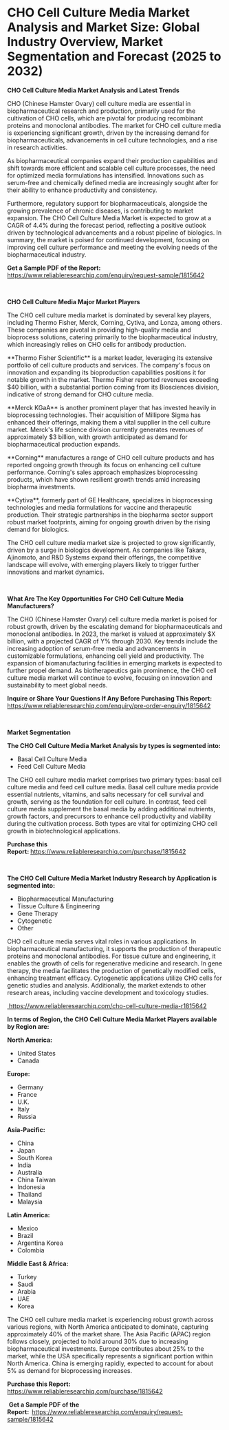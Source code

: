 <p><h1>CHO Cell Culture Media Market Analysis and Market Size: Global Industry Overview, Market Segmentation and Forecast (2025 to 2032)</h1></p><p><strong>CHO Cell Culture Media Market Analysis and Latest Trends</strong></p>
<p><p>CHO (Chinese Hamster Ovary) cell culture media are essential in biopharmaceutical research and production, primarily used for the cultivation of CHO cells, which are pivotal for producing recombinant proteins and monoclonal antibodies. The market for CHO cell culture media is experiencing significant growth, driven by the increasing demand for biopharmaceuticals, advancements in cell culture technologies, and a rise in research activities.</p><p>As biopharmaceutical companies expand their production capabilities and shift towards more efficient and scalable cell culture processes, the need for optimized media formulations has intensified. Innovations such as serum-free and chemically defined media are increasingly sought after for their ability to enhance productivity and consistency. </p><p>Furthermore, regulatory support for biopharmaceuticals, alongside the growing prevalence of chronic diseases, is contributing to market expansion. The CHO Cell Culture Media Market is expected to grow at a CAGR of 4.4% during the forecast period, reflecting a positive outlook driven by technological advancements and a robust pipeline of biologics. In summary, the market is poised for continued development, focusing on improving cell culture performance and meeting the evolving needs of the biopharmaceutical industry.</p></p>
<p><strong>Get a Sample PDF of the Report:&nbsp;</strong> <a href="https://www.reliableresearchiq.com/enquiry/request-sample/1815642?utm_campaign=1876&utm_medium=2&utm_source=Github&utm_content=ia&utm_term=13042025&utm_id=cho-cell-culture-media">https://www.reliableresearchiq.com/enquiry/request-sample/1815642</a></p>
<p>&nbsp;</p>
<p><strong>CHO Cell Culture Media Major Market Players</strong></p>
<p><p>The CHO cell culture media market is dominated by several key players, including Thermo Fisher, Merck, Corning, Cytiva, and Lonza, among others. These companies are pivotal in providing high-quality media and bioprocess solutions, catering primarily to the biopharmaceutical industry, which increasingly relies on CHO cells for antibody production.</p><p>**Thermo Fisher Scientific** is a market leader, leveraging its extensive portfolio of cell culture products and services. The company's focus on innovation and expanding its bioproduction capabilities positions it for notable growth in the market. Thermo Fisher reported revenues exceeding $40 billion, with a substantial portion coming from its Biosciences division, indicative of strong demand for CHO culture media.</p><p>**Merck KGaA** is another prominent player that has invested heavily in bioprocessing technologies. Their acquisition of Millipore Sigma has enhanced their offerings, making them a vital supplier in the cell culture market. Merck's life science division currently generates revenues of approximately $3 billion, with growth anticipated as demand for biopharmaceutical production expands.</p><p>**Corning** manufactures a range of CHO cell culture products and has reported ongoing growth through its focus on enhancing cell culture performance. Corning's sales approach emphasizes bioprocessing products, which have shown resilient growth trends amid increasing biopharma investments. </p><p>**Cytiva**, formerly part of GE Healthcare, specializes in bioprocessing technologies and media formulations for vaccine and therapeutic production. Their strategic partnerships in the biopharma sector support robust market footprints, aiming for ongoing growth driven by the rising demand for biologics.</p><p>The CHO cell culture media market size is projected to grow significantly, driven by a surge in biologics development. As companies like Takara, Ajinomoto, and R&D Systems expand their offerings, the competitive landscape will evolve, with emerging players likely to trigger further innovations and market dynamics.</p></p>
<p>&nbsp;</p>
<p><strong>What Are The Key Opportunities For CHO Cell Culture Media Manufacturers?</strong></p>
<p><p>The CHO (Chinese Hamster Ovary) cell culture media market is poised for robust growth, driven by the escalating demand for biopharmaceuticals and monoclonal antibodies. In 2023, the market is valued at approximately $X billion, with a projected CAGR of Y% through 2030. Key trends include the increasing adoption of serum-free media and advancements in customizable formulations, enhancing cell yield and productivity. The expansion of biomanufacturing facilities in emerging markets is expected to further propel demand. As biotherapeutics gain prominence, the CHO cell culture media market will continue to evolve, focusing on innovation and sustainability to meet global needs.</p></p>
<p><strong>Inquire or Share Your Questions If Any Before Purchasing This Report:</strong> <a href="https://www.reliableresearchiq.com/enquiry/pre-order-enquiry/1815642?utm_campaign=1876&utm_medium=2&utm_source=Github&utm_content=ia&utm_term=13042025&utm_id=cho-cell-culture-media">https://www.reliableresearchiq.com/enquiry/pre-order-enquiry/1815642</a></p>
<p>&nbsp;</p>
<p><strong>Market Segmentation</strong></p>
<p><strong>The CHO Cell Culture Media Market Analysis by types is segmented into:</strong></p>
<p><ul><li>Basal Cell Culture Media</li><li>Feed Cell Culture Media</li></ul></p>
<p><p>The CHO cell culture media market comprises two primary types: basal cell culture media and feed cell culture media. Basal cell culture media provide essential nutrients, vitamins, and salts necessary for cell survival and growth, serving as the foundation for cell culture. In contrast, feed cell culture media supplement the basal media by adding additional nutrients, growth factors, and precursors to enhance cell productivity and viability during the cultivation process. Both types are vital for optimizing CHO cell growth in biotechnological applications.</p></p>
<p><strong>Purchase this Report:&nbsp;</strong><a href="https://www.reliableresearchiq.com/purchase/1815642?utm_campaign=1876&utm_medium=2&utm_source=Github&utm_content=ia&utm_term=13042025&utm_id=cho-cell-culture-media">https://www.reliableresearchiq.com/purchase/1815642</a></p>
<p>&nbsp;</p>
<p><strong>The CHO Cell Culture Media Market Industry Research by Application is segmented into:</strong></p>
<p><ul><li>Biopharmaceutical Manufacturing</li><li>Tissue Culture & Engineering</li><li>Gene Therapy</li><li>Cytogenetic</li><li>Other</li></ul></p>
<p><p>CHO cell culture media serves vital roles in various applications. In biopharmaceutical manufacturing, it supports the production of therapeutic proteins and monoclonal antibodies. For tissue culture and engineering, it enables the growth of cells for regenerative medicine and research. In gene therapy, the media facilitates the production of genetically modified cells, enhancing treatment efficacy. Cytogenetic applications utilize CHO cells for genetic studies and analysis. Additionally, the market extends to other research areas, including vaccine development and toxicology studies.</p></p>
<p><a href="https://www.reliableresearchiq.com/cho-cell-culture-media-r1815642?utm_campaign=1876&utm_medium=2&utm_source=Github&utm_content=ia&utm_term=13042025&utm_id=cho-cell-culture-media">&nbsp;https://www.reliableresearchiq.com/cho-cell-culture-media-r1815642</a></p>
<p><strong>In terms of Region, the CHO Cell Culture Media Market Players available by Region are:</strong></p>
<p>
    <p> <strong> North America: </strong>
        <ul>
            <li>United States</li>
            <li>Canada</li>
        </ul>
        </p> 
    <p> <strong> Europe: </strong>
        <ul>
            <li>Germany</li>
            <li>France</li>
            <li>U.K.</li>
            <li>Italy</li>
            <li>Russia</li>
        </ul>
        </p> 
    <p> <strong> Asia-Pacific: </strong>
        <ul>
            <li>China</li>
            <li>Japan</li>
            <li>South Korea</li>
            <li>India</li>
            <li>Australia</li>
            <li>China Taiwan</li>
            <li>Indonesia</li>
            <li>Thailand</li>
            <li>Malaysia</li>
        </ul>
        </p> 
    <p> <strong> Latin America: </strong>
        <ul>
            <li>Mexico</li>
            <li>Brazil</li>
            <li>Argentina Korea</li>
            <li>Colombia</li>
        </ul>
        </p> 
    <p> <strong> Middle East & Africa: </strong>
        <ul>
            <li>Turkey</li>
            <li>Saudi</li>
            <li>Arabia</li>
            <li>UAE</li>
            <li>Korea</li>
        </ul>
    </p>
    </p>
<p><p>The CHO cell culture media market is experiencing robust growth across various regions, with North America anticipated to dominate, capturing approximately 40% of the market share. The Asia Pacific (APAC) region follows closely, projected to hold around 30% due to increasing biopharmaceutical investments. Europe contributes about 25% to the market, while the USA specifically represents a significant portion within North America. China is emerging rapidly, expected to account for about 5% as demand for bioprocessing increases.</p></p>
<p><strong>Purchase this Report: </strong><a href="https://www.reliableresearchiq.com/purchase/1815642?utm_campaign=1876&utm_medium=2&utm_source=Github&utm_content=ia&utm_term=13042025&utm_id=cho-cell-culture-media">https://www.reliableresearchiq.com/purchase/1815642</a></p>
<p>&nbsp;<strong>Get a Sample PDF of the Report:&nbsp;&nbsp;</strong><a href="https://www.reliableresearchiq.com/enquiry/request-sample/1815642?utm_campaign=1876&utm_medium=2&utm_source=Github&utm_content=ia&utm_term=13042025&utm_id=cho-cell-culture-media">https://www.reliableresearchiq.com/enquiry/request-sample/1815642</a></p>
<p><strong></strong></p>
<p><p></p><p></p><p></p></p>